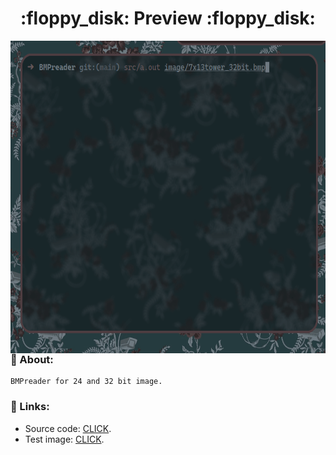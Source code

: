 
<h1 align="center"> :floppy_disk: Preview :floppy_disk: </h1>

<img src="./preview.gif" alt="BMPreader" align="right" height="500px">

### :blue_book: About:
    BMPreader for 24 and 32 bit image.

### :link: Links:
* Source code: [CLICK](./src/).
* Test image: [CLICK](./image/).
